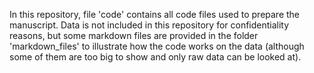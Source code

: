In this repository, file 'code' contains all code files used to prepare the manuscript. Data is not included in this repository for confidentiality reasons, but some markdown files are provided in the folder 'markdown_files' to illustrate how the code works on the data (although some of them are too big to show and only raw data can be looked at).
